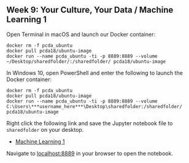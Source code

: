 ## Week 9: Your Culture, Your Data / Machine Learning 1



Open Terminal in macOS and launch our Docker container:

```
docker rm -f pcda_ubuntu
docker pull pcda18/ubuntu-image
docker run --name pcda_ubuntu -ti -p 8889:8889 --volume ~/Desktop/sharedfolder/:/sharedfolder/ pcda18/ubuntu-image
```

In Windows 10, open PowerShell and enter the following to launch the Docker container:

```
docker rm -f pcda_ubuntu
docker pull pcda18/ubuntu-image
docker run --name pcda_ubuntu -ti -p 8889:8889 --volume C:\Users\***username_here***\Desktop\sharedfolder:/sharedfolder/ pcda18/ubuntu-image
```

Right click the following link and save the Jupyter notebook file to `sharedfolder` on your desktop.


- [Machine Learning 1](https://raw.githubusercontent.com/pcda18/pcda18.github.io/master/Week-09_Machine-Learning.ipynb)


Navigate to [localhost:8889](localhost:8889) in your browser to open the notebook.
